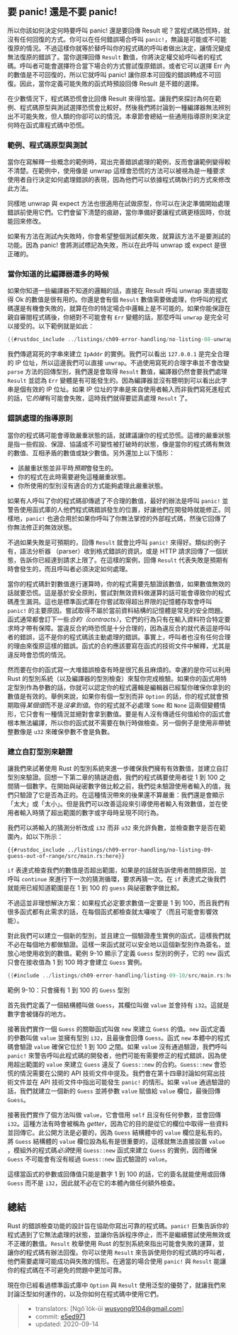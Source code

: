 ## 要 panic! 還是不要 panic!

所以你該如何決定何時要呼叫 panic! 還是要回傳 Result 呢？當程式碼恐慌時，就沒有任何回復的方式。你可以在任何錯誤場合呼叫 `panic!`，無論是可能或不可能復原的情況。不過這樣你就等於替呼叫你的程式碼的呼叫者做出決定，讓情況變成無法復原的錯誤了。當你選擇回傳 `Result` 數值，你將決定權交給呼叫者的程式碼。呼叫者可能會選擇符合當下場合的方式嘗試復原錯誤，或者它可以選擇 Err 內的數值是不可回復的，所以它就呼叫 panic! 讓你原本可回復的錯誤轉成不可回復。因此，當你定義可能失敗的函式時預設回傳 Result 是不錯的選擇。

在少數情況下，程式碼恐慌會比回傳 Result 來得恰當。讓我們來探討為何在範例、程式碼原型與測試選擇恐慌會比較好。然後我們將討論到一種編譯器無法辨別出不可能失敗，但人類的你卻可以的情況。本章節會總結一些通用指導原則來決定何時在函式庫程式碼中恐慌。

### 範例、程式碼原型與測試

當你在寫解釋一些概念的範例時，寫出完善錯誤處理的範例，反而會讓範例變得較不清楚。在範例中，使用像是 unwrap 這樣會恐慌的方法可以被視為是一種要求使用者自行決定如何處理錯誤的表現，因為他們可以依據程式碼執行的方式來修改此方法。

同樣地 unwrap 與 expect 方法也很適用在試做原型，你可以在決定準備開始處理錯誤前使用它們。它們會留下清楚的痕跡，當你準備好要讓程式碼更穩固時，你就能回來修改。

如果有方法在測試內失敗時，你會希望整個測試都失敗，就算該方法不是要測試的功能。因為 panic! 會將測試標記為失敗，所以在此呼叫 unwrap 或 expect 是很正確的。

### 當你知道的比編譯器還多的時候

如果你知道一些編譯器不知道的邏輯的話，直接在 Result 呼叫 unwrap 來直接取得 Ok 的數值是很有用的。你還是會有個 `Result` 數值需要做處理，你呼叫的程式碼還是有機會失敗的，就算在你的特定場合中邏輯上是不可能的。如果你能保證在親自審閱程式碼後，你絕對不可能會有 `Err` 變體的話，那麼呼叫 `unwrap` 是完全可以接受的。以下範例就是如此：

```rust
{{#rustdoc_include ../listings/ch09-error-handling/no-listing-08-unwrap-that-cant-fail/src/main.rs:here}}
```

我們傳遞寫死的字串來建立 `IpAddr` 的實例。我們可以看出 `127.0.0.1` 是完全合理的 IP 位址，所以這邊我們可以直接 `unwrap`。不過使用寫死的合理字串並不會改變 `parse` 方法的回傳型別，我們還是會取得 `Result` 數值，編譯器仍然會要我們處理 `Result` 並認為 `Err` 變體是有可能發生的。因為編譯器並沒有聰明到可以看出此字串是個有效的 IP 位址。如果 IP 位址的字串是來自使用者輸入而非我們寫死進程式的話，它*的確*有可能會失敗，這時我們就得要認真處理 `Result` 了。

### 錯誤處理的指導原則

當你的程式碼可能會導致嚴重狀態的話，就建議讓你的程式恐慌。這裡的嚴重狀態是指一些假設、保證、協議或不可變性被打破時的狀態，像是當你的程式碼有無效的數值、互相矛盾的數值或缺少數值。另外還加上以下情形：

* 該嚴重狀態並非平時*預期*會發生的。
* 你的程式在此時需要避免這種嚴重狀態。
* 你所使用的型別沒有適合的方式能夠處理此嚴重狀態。

如果有人呼叫了你的程式碼卻傳遞了不合理的數值，最好的辦法是呼叫 `panic!` 並警告使用函式庫的人他們程式碼錯誤發生的位置，好讓他們在開發時就能修正。同樣地，`panic!` 也適合用於如果你呼叫了你無法掌控的外部程式碼，然後它回傳了你無法修正的無效狀態。

不過如果失敗是可預期的，回傳 `Result` 就會比呼叫 `panic!` 來得好。類似的例子有，語法分析器 （parser）收到格式錯誤的資訊，或是 HTTP 請求回傳了一個狀態，告訴你已經達到請求上限了。在這樣的案例，回傳 `Result` 代表失敗是預期有時會發生的，而且呼叫者必須決定如何處理。

當你的程式碼針對數值進行運算時，你的程式需要先驗證該數值，如果數值無效的話就要恐慌。這是基於安全原則，嘗試對無效資料做運算的話可能會導致你的程式碼產生漏洞。這也是標準函式庫在你嘗試取得超出界限的記憶體存取會呼叫 `panic!` 的主要原因。嘗試取得不屬於當前資料結構的記憶體是常見的安全問題。函式通常都會訂下一些*合約（contracts）*，它們的行為只有在輸入資料符合特定要求時才帶有保障。當違反合約時恐慌是十分合理的，因為違反合約就代表這是呼叫者的錯誤，這不是你的程式碼該主動處理的錯誤。事實上，呼叫者也沒有任何合理的理由來復原這樣的錯誤。函式的合約應該要寫在函式的技術文件中解釋，尤其是違反時會恐慌的情況。

然而要在你的函式寫一大堆錯誤檢查有時是很冗長且麻煩的。幸運的是你可以利用 Rust 的型別系統（以及編譯器的型別檢查）來幫你完成檢驗。如果你的函式用特定型別作為參數的話，你就可以認定你的程式邏輯是編輯器已經幫你確保你拿到的數值是有效的。舉例來說，如果你有個一型別而非 `Option` 的話，你的程式就會預期取得*某個值*而不是*沒拿到值*。你的程式就不必處理 `Some` 和 `None` 這兩個變體情形，它只會有一種情況並絕對會拿到數值。要是有人沒有傳遞任何值給你的函式會根本無法編譯，所以你的函式就不需要在執行時做檢查。另一個例子是使用非帶號整數像是 `u32` 來確保參數不會是負數。

### 建立自訂型別來驗證

讓我們來試著使用 Rust 的型別系統來進一步確保我們擁有有效數值，並建立自訂型別來驗證。回想一下第二章的猜謎遊戲，我們的程式碼要使用者從 1 到 100 之間猜一個數字。在開始與祕密數字做比較之前，我們從未驗證使用者輸入的值，我們只驗證了它是否為正的。在這種情況帶來的後果還不算嚴重：我們還是會顯示「太大」或「太小」。但是我們可以改善這段來引導使用者輸入有效數值，並在使用者輸入時猜了超出範圍的數字或字母時呈現不同行為。

我們可以將輸入的猜測分析改成 `i32` 而非 `u32` 來允許負數，並檢查數字是否在範圍內，如以下所示：

```rust,ignore
{{#rustdoc_include ../listings/ch09-error-handling/no-listing-09-guess-out-of-range/src/main.rs:here}}
```

`if` 表達式檢查我們的數值是否超出範圍，如果是的話就告訴使用者問題原因，並呼叫 `continue` 來進行下一次的猜測循環，要求再猜一次。在 `if` 表達式之後我們就能用已經知道範圍是在 1 到 100 的 `guess` 與祕密數字做比較。

不過這並非理想解決方案：如果程式必定要求數值一定要是 1 到 100，而且我們有很多函式都有此需求的話，在每個函式都檢查就太囉唆了（而且可能會影響效能）。

對此我們可以建立一個新的型別，並且建立一個驗證產生實例的函式，這樣我們就不必在每個地方都做驗證。這樣一來函式就可以安全地以這個新型別作為簽名，並放心地使用收到的數值。範例 9-10 顯示了定義 `Guess` 型別的例子，它的 `new` 函式只會在接收值為 1 到 100 時才會建立 `Guess` 實例。

<!-- Deliberately not using rustdoc_include here; the `main` function in the
file requires the `rand` crate. We do want to include it for reader
experimentation purposes, but don't want to include it for rustdoc testing
purposes. -->

```rust
{{#include ../listings/ch09-error-handling/listing-09-10/src/main.rs:here}}
```

<span class="caption">範例 9-10：只會擁有 1 到 100 的 `Guess` 型別</span>

首先我們定義了一個結構體叫做 `Guess`，其欄位叫做 `value` 並會持有 `i32`。這就是數字會被儲存的地方。

接著我們實作一個 `Guess` 的關聯函式叫做 `new` 來建立 `Guess` 的值。`new` 函式定義的參數叫做 `value` 並擁有型別 `i32`，且最後會回傳 `Guess`。函式 `new` 本體中的程式碼會驗證 `value` 確保它位於 1 到 100 之間。如果 `value` 沒有通過驗證，我們呼叫 `panic!` 來警告呼叫此程式碼的開發者，他們可能有需要修正的程式錯誤，因為使用超出範圍的 `value` 來建立 `Guess` 違反了 `Guess::new` 的合約。`Guess::new` 會恐慌的情況需要在公開的 API 技術文件中提及。我們會在第十四章討論如何寫出技術文件並在 API 技術文件中指出可能發生 `panic!` 的情形。如果 `value` 通過驗證的話，我們就建立一個新的 `Guess` 並將參數 `value` 賦值給 `value` 欄位，最後回傳 `Guess`。

接著我們實作了個方法叫做 `value`，它會借用 `self` 且沒有任何參數，並會回傳 `i32`。這種方法有時會被稱為 *getter*，因為它的目的是從它的欄位中取得一些資料並回傳它。此公開方法是必要的，因為 `Guess` 結構體中的 `value` 欄位是私有的。將 `Guess` 結構體的 `value` 欄位設為私有是很重要的，這樣就無法直接設置 `value` ，模組外的程式碼*必須*使用 `Guess::new` 函式來建立 `Guess` 的實例，因而確保 `Guess` 不可能會有沒有經過 `Guess::new` 函式驗證的 `value`。

這樣當函式的參數或回傳值只能是數字 1 到 100 的話，它的簽名就能使用或回傳 `Guess` 而不是 `i32`，因此就不必在它的本體內做任何額外檢查。

## 總結

Rust 的錯誤檢查功能的設計旨在協助你寫出可靠的程式碼。`panic!` 巨集告訴你的程式遇到了它無法處理的狀態，並讓你告訴程序停止，而不是繼續嘗試使用無效或不正確的數值。`Result` 枚舉使用 Rust 的型別系統來指出可能會失敗的運算，並讓你的程式碼有辦法回復。你可以使用 `Result` 來告訴使用你的程式碼的呼叫者，他們需要處理可能成功與失敗的情形。在適當的場合使用 `panic!` 與 `Result` 能讓你的程式碼在不可避免的問題中更加可靠。

現在你已經看過標準函式庫中 `Option` 與 `Result` 使用泛型的優勢了，就讓我們來討論泛型如何運作的，以及你如何在程式碼中使用它們。

> - translators: [Ngô͘ Io̍k-ūi <wusyong9104@gmail.com>]
> - commit: [e5ed971](https://github.com/rust-lang/book/blob/e5ed97128302d5fa45dbac0e64426bc7649a558c/src/ch09-03-to-panic-or-not-to-panic.md)
> - updated: 2020-09-14
